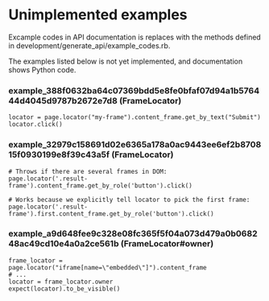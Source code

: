 # Unimplemented examples

Excample codes in API documentation is replaces with the methods defined in development/generate_api/example_codes.rb.

The examples listed below is not yet implemented, and documentation shows Python code.


### example_388f0632ba64c07369bdd5e8fe0bfaf07d94a1b576444d4045d9787b2672e7d8 (FrameLocator)

```
locator = page.locator("my-frame").content_frame.get_by_text("Submit")
locator.click()

```

### example_32979c158691d02e6365a178a0ac9443ee6ef2b870815f0930199e8f39c43a5f (FrameLocator)

```
# Throws if there are several frames in DOM:
page.locator('.result-frame').content_frame.get_by_role('button').click()

# Works because we explicitly tell locator to pick the first frame:
page.locator('.result-frame').first.content_frame.get_by_role('button').click()

```

### example_a9d648fee9c328e08fc365f5f04a073d479a0b068248ac49cd10e4a0a2ce561b (FrameLocator#owner)

```
frame_locator = page.locator("iframe[name=\"embedded\"]").content_frame
# ...
locator = frame_locator.owner
expect(locator).to_be_visible()

```
